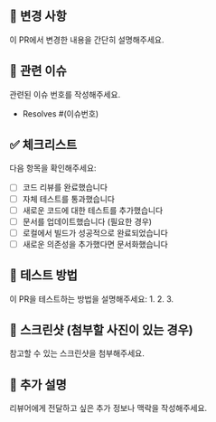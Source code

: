 ## 📝 변경 사항
이 PR에서 변경한 내용을 간단히 설명해주세요.

## 🔗 관련 이슈
관련된 이슈 번호를 작성해주세요.
- Resolves #(이슈번호)

## ✅ 체크리스트
다음 항목을 확인해주세요:
- [ ] 코드 리뷰를 완료했습니다
- [ ] 자체 테스트를 통과했습니다
- [ ] 새로운 코드에 대한 테스트를 추가했습니다
- [ ] 문서를 업데이트했습니다 (필요한 경우)
- [ ] 로컬에서 빌드가 성공적으로 완료되었습니다
- [ ] 새로운 의존성을 추가했다면 문서화했습니다

## 🧪 테스트 방법
이 PR을 테스트하는 방법을 설명해주세요:
1. 
2. 
3. 

## 📸 스크린샷 (첨부할 사진이 있는 경우)
참고할 수 있는 스크린샷을 첨부해주세요.

## 💭 추가 설명
리뷰어에게 전달하고 싶은 추가 정보나 맥락을 작성해주세요.

